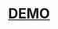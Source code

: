 # [DEMO](https://magicreincarnation.github.io/webapp-zeistmaid/History%20reading/History%20reading%20-%20pagination%20dynamic%20ellipsi/index.html)